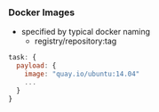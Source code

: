 ### Docker Images

* specified by typical docker naming
  * registry/repository:tag

```js
task: {
  payload: {
    image: "quay.io/ubuntu:14.04"
    ...
  }
}
```
